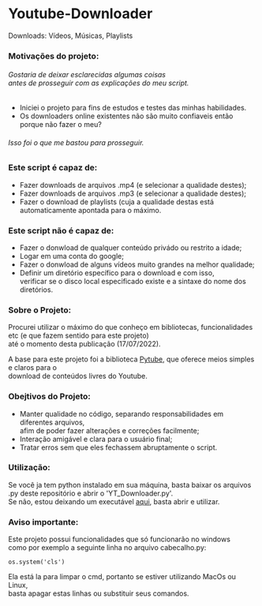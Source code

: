 # Youtube-Downloader
Downloads: Vídeos, Músicas, Playlists

### Motivações do projeto:

###### Gostaria de deixar esclarecidas algumas coisas<br/>antes de prosseguir com as explicações do meu script.

- Iniciei o projeto para fins de estudos e testes das minhas habilidades.
- Os downloaders online existentes não são muito confiaveis então porque não fazer o meu?

###### Isso foi o que me bastou para prosseguir.

### Este script é capaz de:

- Fazer downloads de arquivos .mp4 (e selecionar a qualidade destes);
- Fazer downloads de arquivos .mp3 (e selecionar a qualidade destes);
- Fazer o download de playlists (cuja a qualidade destas está automaticamente apontada para o máximo.

### Este script não é capaz de:

- Fazer o donwload de qualquer conteúdo privádo ou restrito a idade;
- Logar em uma conta do google;
- Fazer o donwload de alguns vídeos muito grandes na melhor qualidade;
- Definir um diretório específico para o download e com isso, <br/>verificar se o disco local especificado existe e a sintaxe do nome dos diretórios.

### Sobre o Projeto:

Procurei utilizar o máximo do que conheço em bibliotecas, funcionalidades etc (e que fazem sentido para este projeto)<br/>
até o momento desta publicação (17/07/2022).<br/> 

A base para este projeto foi a biblioteca [Pytube](https://pypi.org/project/pytube/), que oferece meios simples e claros para o <br/>
download de conteúdos livres do Youtube.

### Obejtivos do Projeto:

- Manter qualidade no código, separando responsabilidades em diferentes arquivos, <br/>afim de poder fazer alterações e correções facilmente;
- Interação amigável e clara para o usuário final;
- Tratar erros sem que eles fechassem abruptamente o script.

### Utilização:

Se você ja tem python instalado em sua máquina, basta baixar os arquivos .py deste repositório e abrir o 'YT_Downloader.py'.<br/>
Se não, estou deixando um executável [aqui](https://github.com/W3SL3N/Youtube-Downloader/raw/main/YT_Downloader.exe), basta abrir e utilizar.

### Aviso importante:

Este projeto possui funcionalidades que só funcionarão no windows<br/>
como por exemplo a seguinte linha no arquivo cabecalho.py:

```
os.system('cls')
```

Ela está la para limpar o cmd, portanto se estiver utilizando MacOs ou Linux,<br/>
basta apagar estas linhas ou substituir seus comandos.
